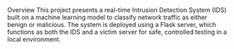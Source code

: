 Overview
This project presents a real-time Intrusion Detection System (IDS) built on a machine learning model to classify network traffic as either benign or malicious. The system is deployed using a Flask server, which functions as both the IDS and a victim server for safe, controlled testing in a local environment.

